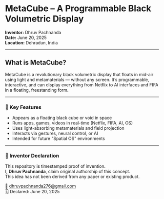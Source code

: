 # MetaCube – A Programmable Black Volumetric Display

**Inventor:** Dhruv Pachnanda  
**Date:** June 20, 2025  
**Location:** Dehradun, India  

---

## What is MetaCube?

MetaCube is a revolutionary black volumetric display that floats in mid-air using light and metamaterials — without any screen. It’s programmable, interactive, and can display everything from Netflix to AI interfaces and FIFA in a floating, freestanding form.

---

### 🔑 Key Features

- Appears as a floating black cube or void in space  
- Runs apps, games, videos in real-time (Netflix, FIFA, AI, OS)  
- Uses light-absorbing metamaterials and field projection  
- Interacts via gestures, neural control, or AI  
- Intended for future "Spatial OS" environments  

---

### 🧠 Inventor Declaration

This repository is timestamped proof of invention.  
I, **Dhruv Pachnanda**, claim original authorship of this concept.  
This idea has not been derived from any paper or existing product.  

📩 dhruvpachnanda276@gmail.com  
🗓️ Declared: June 20, 2025
